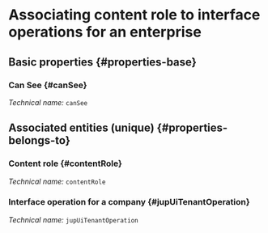 # Associating content role to interface operations for an enterprise
<!--- THIS FILE IS GENERATED PLEASE DO NOT EDIT IT DIRECTLY --->



## Basic properties {#properties-base}

### Can See {#canSee}



*Technical name:* ```canSee```


## Associated entities (unique) {#properties-belongs-to}

### Content role {#contentRole}



*Technical name:* ```contentRole```

### Interface operation for a company {#jupUiTenantOperation}



*Technical name:* ```jupUiTenantOperation```





